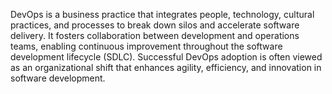 DevOps is a business practice that integrates people, technology, cultural practices, and processes to break down silos and accelerate software delivery. It fosters collaboration between development and operations teams, enabling continuous improvement throughout the software development lifecycle (SDLC). Successful DevOps adoption is often viewed as an organizational shift that enhances agility, efficiency, and innovation in software development.
